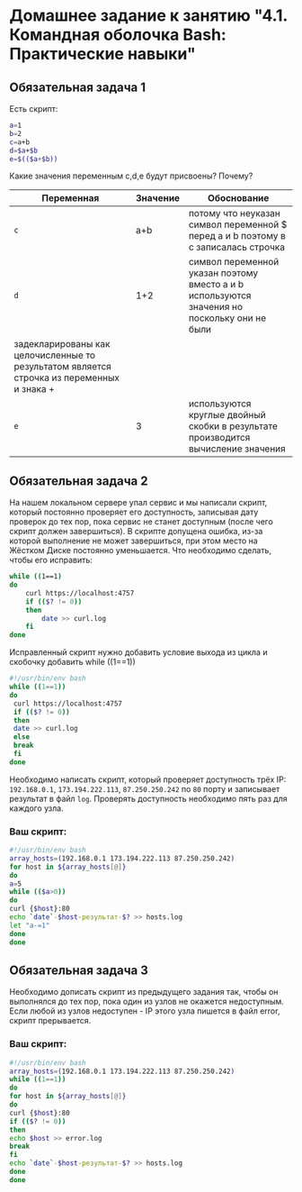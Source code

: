 # Домашнее задание к занятию "4.1. Командная оболочка Bash: Практические навыки"

## Обязательная задача 1

Есть скрипт:
```bash
a=1
b=2
c=a+b
d=$a+$b
e=$(($a+$b))
```

Какие значения переменным c,d,e будут присвоены? Почему?

| Переменная  | Значение | Обоснование |
| ------------- | ------------- | ------------- |
| `c`  | a+b  | потому что неуказан символ переменной $ перед a и b поэтому в с записалась строчка |
| `d`  | 1+2  | символ переменной указан поэтому вместо а и b используются значения но поскольку они не были 
	задекларированы как целочисленные то результатом является строчка из переменных и знака + |
| `e`  | 3  | используются круглые двойный скобки в результате производится вычисление значения |


## Обязательная задача 2
На нашем локальном сервере упал сервис и мы написали скрипт, который постоянно проверяет его доступность, записывая дату проверок до тех пор, пока сервис не станет доступным (после чего скрипт должен завершиться). В скрипте допущена ошибка, из-за которой выполнение не может завершиться, при этом место на Жёстком Диске постоянно уменьшается. Что необходимо сделать, чтобы его исправить:
```bash
while ((1==1)
do
	curl https://localhost:4757
	if (($? != 0))
	then
		date >> curl.log
	fi
done
```

Исправленный скрипт
нужно добавить условие выхода из цикла и скобочку добавить while ((1==1))
```bash
#!/usr/bin/env bash
while ((1==1))
do
 curl https://localhost:4757
 if (($? != 0))
 then
 date >> curl.log
 else
 break
 fi
done
```

Необходимо написать скрипт, который проверяет доступность трёх IP: `192.168.0.1`, `173.194.222.113`, `87.250.250.242` по `80` порту и записывает результат в файл `log`. Проверять доступность необходимо пять раз для каждого узла.

### Ваш скрипт:
```bash
#!/usr/bin/env bash
array_hosts=(192.168.0.1 173.194.222.113 87.250.250.242)
for host in ${array_hosts[@]}
do
a=5
while (($a>0))
do
curl {$host}:80
echo `date`-$host-результат-$? >> hosts.log
let "a-=1"
done
done
```

## Обязательная задача 3
Необходимо дописать скрипт из предыдущего задания так, чтобы он выполнялся до тех пор, пока один из узлов не окажется недоступным. Если любой из узлов недоступен - IP этого узла пишется в файл error, скрипт прерывается.

### Ваш скрипт:
```bash
#!/usr/bin/env bash
array_hosts=(192.168.0.1 173.194.222.113 87.250.250.242)
while ((1==1))
do
for host in ${array_hosts[@]}
do
curl {$host}:80
if (($? != 0))
then
echo $host >> error.log
break
fi
echo `date`-$host-результат-$? >> hosts.log
done
done
```